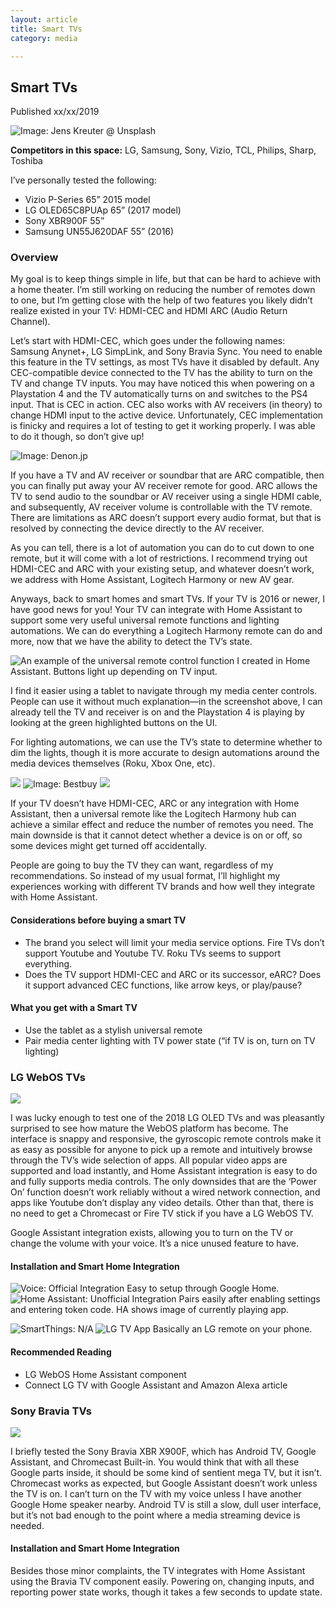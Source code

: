 ```yaml
---
layout: article
title: Smart TVs
category: media

---
```

## Smart TVs

Published xx/xx/2019

![Image: Jens Kreuter @ Unsplash](https://d2mxuefqeaa7sj.cloudfront.net/s_6F2D06D13ED5B646A7B3ABF92554F4B018DC3C58310A9D7A5EC1772E423FF837_1551307746560_smart_tv-front_page-jens-kreuter-85328-unsplash.jpg)


**Competitors in this space:** LG, Samsung, Sony, Vizio, TCL, Philips, Sharp, Toshiba

I’ve personally tested the following:

- Vizio P-Series 65” 2015 model
- LG OLED65C8PUAp 65” (2017 model)
- Sony XBR900F 55”
- Samsung UN55J620DAF 55” (2016)

### Overview
My goal is to keep things simple in life, but that can be hard to achieve with a home theater. I’m still working on reducing the number of remotes down to one, but I’m getting close with the help of two features you likely didn’t realize existed in your TV: HDMI-CEC and HDMI ARC (Audio Return Channel). 

Let’s start with HDMI-CEC, which goes under the following names: Samsung Anynet+, LG SimpLink, and Sony Bravia Sync. You need to enable this feature in the TV settings, as most TVs have it disabled by default. Any CEC-compatible device connected to the TV has the ability to turn on the TV and change TV inputs. You may have noticed this when powering on a Playstation 4 and the TV automatically turns on and switches to the PS4 input. That is CEC in action. CEC also works with AV receivers (in theory) to change HDMI input to the active device.  Unfortunately, CEC implementation is finicky and requires a lot of testing to get it working properly. I was able to do it though, so don’t give up!


![Image: Denon.jp](https://d2mxuefqeaa7sj.cloudfront.net/s_6F2D06D13ED5B646A7B3ABF92554F4B018DC3C58310A9D7A5EC1772E423FF837_1551399991739_av_receiver-denon.jpg)


If you have a TV and AV receiver or soundbar that are ARC compatible, then you can finally put away your AV receiver remote for good. ARC allows the TV to send audio to the soundbar or AV receiver using a single HDMI cable, and subsequently, AV receiver volume is controllable with the TV remote. There are limitations as ARC doesn’t support every audio format, but that is resolved by connecting the device directly to the AV receiver. 

As you can tell, there is a lot of automation you can do to cut down to one remote, but it will come with a lot of restrictions. I recommend trying out HDMI-CEC and ARC with your existing setup, and whatever doesn’t work, we address with Home Assistant, Logitech Harmony or new AV gear.

Anyways, back to smart homes and smart TVs. If your TV is 2016 or newer, I have good news for you! Your TV can integrate with Home Assistant to support some very useful universal remote functions and lighting automations. We can do everything a Logitech Harmony remote can do and more, now that we have the ability to detect the TV’s state.


![An example of the universal remote control function I created in Home Assistant. Buttons light up depending on TV input.](https://d2mxuefqeaa7sj.cloudfront.net/s_6F2D06D13ED5B646A7B3ABF92554F4B018DC3C58310A9D7A5EC1772E423FF837_1551316748133_home_assistant-media.jpg)


I find it easier using a tablet to navigate through my media center controls. People can use it without much explanation—in the screenshot above, I can already tell the TV and receiver is on and the Playstation 4 is playing by looking at the green highlighted buttons on the UI.

For lighting automations, we can use the TV’s state to determine whether to dim the lights, though it is more accurate to design automations around the media devices themselves (Roku, Xbox One, etc).


![](https://d2mxuefqeaa7sj.cloudfront.net/s_6F2D06D13ED5B646A7B3ABF92554F4B018DC3C58310A9D7A5EC1772E423FF837_1551404586938_whitespace.png)
![Image: Bestbuy](https://d2mxuefqeaa7sj.cloudfront.net/s_6F2D06D13ED5B646A7B3ABF92554F4B018DC3C58310A9D7A5EC1772E423FF837_1551404556505_smart_tv-harmony-photo02.jpg)
![](https://d2mxuefqeaa7sj.cloudfront.net/s_6F2D06D13ED5B646A7B3ABF92554F4B018DC3C58310A9D7A5EC1772E423FF837_1551404569540_whitespace.png)


If your TV doesn’t have HDMI-CEC, ARC or any integration with Home Assistant, then a universal remote like the Logitech Harmony hub can achieve a similar effect and reduce the number of remotes you need. The main downside is that it cannot detect whether a device is on or off, so some devices might get turned off accidentally. 

People are going to buy the TV they can want, regardless of my recommendations. So instead of my usual format, I’ll highlight my experiences working with different TV brands and how well they integrate with Home Assistant. 

#### Considerations before buying a smart TV

- The brand you select will limit your media service options. Fire TVs don’t support Youtube and Youtube TV. Roku TVs seems to support everything.
- Does the TV support HDMI-CEC and ARC or its successor, eARC? Does it support advanced CEC functions, like arrow keys, or play/pause?

#### What you get with a Smart TV

- Use the tablet as a stylish universal remote
- Pair media center lighting with TV power state (“if TV is on, turn on TV lighting)

### LG WebOS TVs

![](https://d2mxuefqeaa7sj.cloudfront.net/s_6F2D06D13ED5B646A7B3ABF92554F4B018DC3C58310A9D7A5EC1772E423FF837_1546815630656_tv-lg_webos-logo.png)


I was lucky enough to test one of the 2018 LG OLED TVs and was pleasantly surprised to see how mature the WebOS platform has become. The interface is snappy and responsive, the gyroscopic remote controls make it as easy as possible for anyone to pick up a remote and intuitively browse through the TV’s wide selection of apps. All popular video apps are supported and load instantly, and Home Assistant integration is easy to do and fully supports media controls. The only downsides that are the ‘Power On’ function doesn’t work reliably without a wired network connection, and apps like Youtube don’t display any video details. Other than that, there is no need to get a Chromecast or Fire TV stick if you have a LG WebOS TV.

Google Assistant integration exists, allowing you to turn on the TV or change the volume with your voice. It’s a nice unused feature to have.

#### Installation and Smart Home Integration


![Voice: Official Integration Easy to setup through Google Home.](https://d2mxuefqeaa7sj.cloudfront.net/s_6F2D06D13ED5B646A7B3ABF92554F4B018DC3C58310A9D7A5EC1772E423FF837_1543622841706_google_assistant.jpg)
![Home Assistant: Unofficial Integration Pairs easily after enabling settings and entering token code. HA shows image of currently playing app.](https://d2mxuefqeaa7sj.cloudfront.net/s_6F2D06D13ED5B646A7B3ABF92554F4B018DC3C58310A9D7A5EC1772E423FF837_1551316789026_smart_tv-webos-ha.PNG)

![SmartThings: N/A](https://d2mxuefqeaa7sj.cloudfront.net/s_6F2D06D13ED5B646A7B3ABF92554F4B018DC3C58310A9D7A5EC1772E423FF837_1551316824303_not_available.png)
![LG TV App Basically an LG remote on your phone.](https://d2mxuefqeaa7sj.cloudfront.net/s_6F2D06D13ED5B646A7B3ABF92554F4B018DC3C58310A9D7A5EC1772E423FF837_1551317037895_smart_tv-lg-app01.png)


#### Recommended Reading

- LG WebOS Home Assistant component
- Connect LG TV with Google Assistant and Amazon Alexa article


### Sony Bravia TVs

![](https://d2mxuefqeaa7sj.cloudfront.net/s_6F2D06D13ED5B646A7B3ABF92554F4B018DC3C58310A9D7A5EC1772E423FF837_1546816698857_tv-sony_bravia-logo.png)

I briefly tested the Sony Bravia XBR X900F, which has Android TV, Google Assistant, and Chromecast Built-in. You would think that with all these Google parts inside, it should be some kind of sentient mega TV, but it isn’t. Chromecast works as expected, but Google Assistant doesn’t work unless the TV is on. I can’t turn on the TV with my voice unless I have another Google Home speaker nearby.  Android TV is still a slow, dull user interface, but it’s not bad enough to the point where a media streaming device is needed. 

#### Installation and Smart Home Integration
Besides those minor complaints, the TV integrates with Home Assistant using the Bravia TV component easily. Powering on, changing inputs, and reporting power state works, though it takes a few seconds to update state.